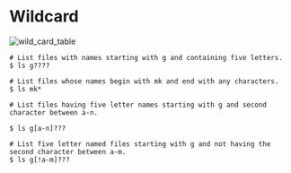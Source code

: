 # Wildcard

![wild_card_table](https://github.com/mnishiguchi/command_line/blob/master/_notebook/wildcard.png)

```
# List files with names starting with g and containing five letters.
$ ls g????

# List files whose names begin with mk and end with any characters.
$ ls mk*

# List files having five letter names starting with g and second character between a-n.

$ ls g[a-n]???

# List five letter named files starting with g and not having the second character between a-m.
$ ls g[!a-m]???
```
